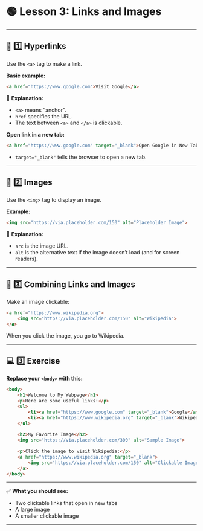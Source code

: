 # 🟢 **Lesson 3: Links and Images**

---

## 📝 **1️⃣ Hyperlinks**

Use the `<a>` tag to make a link.

**Basic example:**

```html
<a href="https://www.google.com">Visit Google</a>
```

🔹 **Explanation:**

* `<a>` means “anchor”.
* `href` specifies the URL.
* The text between `<a>` and `</a>` is clickable.

**Open link in a new tab:**

```html
<a href="https://www.google.com" target="_blank">Open Google in New Tab</a>
```

* `target="_blank"` tells the browser to open a new tab.

---

## 📝 **2️⃣ Images**

Use the `<img>` tag to display an image.

**Example:**

```html
<img src="https://via.placeholder.com/150" alt="Placeholder Image">
```

🔹 **Explanation:**

* `src` is the image URL.
* `alt` is the alternative text if the image doesn’t load (and for screen readers).

---

## 📝 **3️⃣ Combining Links and Images**

Make an image clickable:

```html
<a href="https://www.wikipedia.org">
    <img src="https://via.placeholder.com/150" alt="Wikipedia">
</a>
```

When you click the image, you go to Wikipedia.

---

## 💻 **3️⃣ Exercise**

**Replace your `<body>` with this:**

```html
<body>
    <h1>Welcome to My Webpage</h1>
    <p>Here are some useful links:</p>
    <ul>
        <li><a href="https://www.google.com" target="_blank">Google</a></li>
        <li><a href="https://www.wikipedia.org" target="_blank">Wikipedia</a></li>
    </ul>
    
    <h2>My Favorite Image</h2>
    <img src="https://via.placeholder.com/300" alt="Sample Image">
    
    <p>Click the image to visit Wikipedia:</p>
    <a href="https://www.wikipedia.org" target="_blank">
        <img src="https://via.placeholder.com/150" alt="Clickable Image">
    </a>
</body>
```

---

✅ **What you should see:**

* Two clickable links that open in new tabs
* A large image
* A smaller clickable image

---
